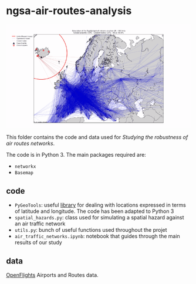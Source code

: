 # ngsa-air-routes-analysis

![alt text](volcano_simulation.gif)

This folder contains the code and data used for *Studying the robustness of air routes networks*. 

The code is in Python 3. The main packages required are: 
- `networkx`
- `Basemap`

## code 

- `PyGeoTools`: useful [library](https://github.com/jfein/PyGeoTools) for dealing with locations expressed in terms of latitude and longitude. The code has been adapted to Python 3
- `spatial_hazards.py`: class used for simulating a spatial hazard against an air traffic network
- `utils.py`: bunch of useful functions used throughout the projet
- `air_traffic_networks.ipynb`: notebook that guides through the main results of our study

## data

[OpenFlights](https://openflights.org/data.html) Airports and Routes data.




